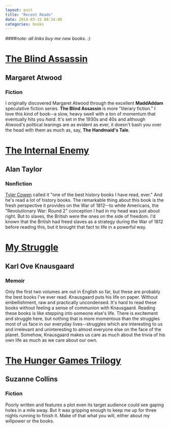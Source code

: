```yaml
---
layout: post
title: "Recent Reads"
date: 2014-03-15 08:34:00
categories: books
---
```

####*note: all links buy me new books. :)*

# [The Blind Assassin](http://www.amazon.com/gp/product/0385720955/ref=as_li_tf_tl?ie=UTF8&camp=1789&creative=9325&creativeASIN=0385720955&linkCode=as2&tag=johnswansonme-20)
## Margaret Atwood
### Fiction
I originally discovered Margaret Atwood through the excellent **MaddAddam**
speculative fiction series. **The Blind Assassin** is more "literary fiction."
I love this kind of book--a slow, heavy swell with a ton of momentum that
eventually hits you *hard*. It's set in the 1930s and 40s and although Atwood's
political leanings are as evident as ever, it doesn't bash you over the head
with them as much as, say, **The Handmaid's Tale**.

# [The Internal Enemy](http://www.amazon.com/gp/product/0393073718/ref=as_li_tf_tl?ie=UTF8&camp=1789&creative=9325&creativeASIN=0393073718&linkCode=as2&tag=johnswansonme-20)
## Alan Taylor
### Nonfiction
[Tyler Cowen](http://marginalrevolution.com/marginalrevolution/2013/11/the-internal-enemy.html)
called it "one of the best history books I have read, ever." And he's read a
lot of history books. The remarkable thing about this book is the fresh
perspective it provides on the War of 1812--to white Americans, the
"Revolutionary War: Round 2" conception I had in my head was just about right.
But to slaves, the British were the ones on the side of freedom. I'd known that
the British had freed slaves as a strategy during the War of 1812 before
reading this, but it brought that fact to life in a powerful way.

# [My Struggle](http://www.amazon.com/gp/product/0374534144/ref=as_li_tf_tl?ie=UTF8&camp=1789&creative=9325&creativeASIN=0374534144&linkCode=as2&tag=johnswansonme-20)
## Karl Ove Knausgaard
### Memoir
Only the first two volumes are out in English so far, but these are probably
the best books I've ever read. Knausgaard puts his life on paper. Without
embellishment, raw and practically uncondensed. It's hard to read these books
without feeling a sense of communion with Knausgaard. Reading these books is
like stepping into someone else's life. There is excitement and struggle here,
but nothing that is more momentous than the struggles most of us face in our
everyday lives--struggles which are interesting to us and irrelevant and
uninteresting to almost everyone else on the face of the planet. Somehow,
Knausgaard makes us care as much about the trivia of his own life as much as we
care about our own.

# [The Hunger Games Trilogy](http://www.amazon.com/gp/product/0545626382/ref=as_li_tf_tl?ie=UTF8&camp=1789&creative=9325&creativeASIN=0545626382&linkCode=as2&tag=johnswansonme-20)
## Suzanne Collins
### Fiction
Poorly written and features a plot even its target audience could see gaping
holes in a mile away. But it was gripping enough to keep me up for three nights
running to finish it. Make of that what you will, either about my willpower
or the books.
